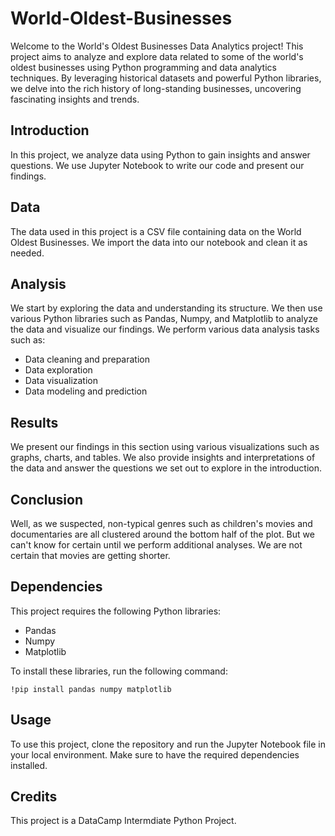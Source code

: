 # World-Oldest-Businesses
Welcome to the World's Oldest Businesses Data Analytics project! This project aims to analyze and explore data related to some of the world's oldest businesses using Python programming and data analytics techniques. By leveraging historical datasets and powerful Python libraries, we delve into the rich history of long-standing businesses, uncovering fascinating insights and trends.

## Introduction

In this project, we analyze data using Python to gain insights and answer questions. We use Jupyter Notebook to write our code and present our findings.

## Data

The data used in this project is a CSV file containing data on the World Oldest Businesses. We import the data into our notebook and clean it as needed.

## Analysis

We start by exploring the data and understanding its structure. We then use various Python libraries such as Pandas, Numpy, and Matplotlib to analyze the data and visualize our findings. We perform various data analysis tasks such as:

- Data cleaning and preparation
- Data exploration
- Data visualization
- Data modeling and prediction

## Results

We present our findings in this section using various visualizations such as graphs, charts, and tables. We also provide insights and interpretations of the data and answer the questions we set out to explore in the introduction.

## Conclusion

Well, as we suspected, non-typical genres such as children's movies and documentaries are all clustered around the bottom half of the plot. But we can't know for certain until we perform additional analyses. We are not certain that movies are getting shorter.

## Dependencies

This project requires the following Python libraries:

- Pandas
- Numpy
- Matplotlib

To install these libraries, run the following command:

```
!pip install pandas numpy matplotlib
```

## Usage

To use this project, clone the repository and run the Jupyter Notebook file in your local environment. Make sure to have the required dependencies installed.

## Credits

This project is a DataCamp Intermdiate Python Project.
